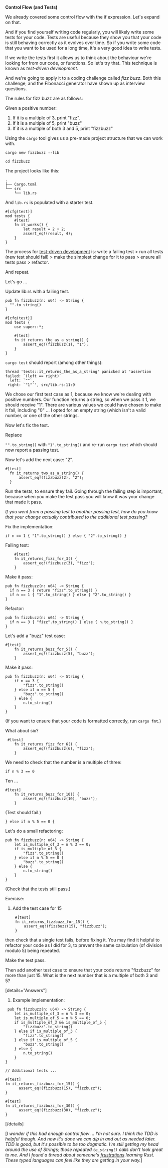 **Control Flow (and Tests)**

We already covered some control flow with the if expression. Let's expand on that.

And if you find yourself writing code regularly, you will likely write some tests for your code. Tests are useful because they show you that your code is still behaving correctly as it evolves over time. So if you write some code that you want to be used for a long time, it's a very good idea to write tests.

If we write the tests first it allows us to think about the behaviour we're looking for from our code, or functions. So let's try that. This technique is known as _test-driven development_. 

And we're going to apply it to a coding challenge called _fizz buzz_. Both this challenge, and the Fibonacci generator have shown up as interview questions.

The rules for fizz buzz are as follows:

Given a positive number:
1. If it is a multiple of 3, print "fizz".
2. If it is a multiple of 5, print "buzz"
3. If it is a multiple of both 3 and 5, print "fizzbuzz"

Using the `cargo` tool gives us a pre-made project structure that we can work with.

`cargo new fizzbuzz --lib`

`cd fizzbuzz`

The project looks like this:

```
.
├── Cargo.toml
└── src
    └── lib.rs
```

And `lib.rs` is populated with a starter test.

```
#[cfg(test)]
mod tests {
    #[test]
    fn it_works() {
        let result = 2 + 2;
        assert_eq!(result, 4);
    }
}
````

The process for [test-driven development](https://en.wikipedia.org/wiki/Test-driven_development) is: write a failing test > run all tests (new test should fail) > make the simplest change for it to pass > ensure all tests pass > refactor.

And repeat.

Let's go ...

Update lib.rs with a failing test.

```
pub fn fizzbuzz(n: u64) -> String {
  "".to_string()
}

#[cfg(test)]
mod tests {
    use super::*;

    #[test]
    fn it_returns_the_as_a_string() {
        assert_eq!(fizzbuzz(1), "1");
    }
}
```

`cargo test` should report (among other things):

```
thread 'tests::it_returns_the_as_a_string' panicked at 'assertion failed: `(left == right)`
  left: `""`,
 right: `"1"`', src/lib.rs:11:9
```

We chose our first test case as 1, because we know we're dealing with positive numbers. Our function returns a string, so when we pass it 1, we should receive "1". There are various values we could have chosen to make it fail, including "0" ... I opted for an empty string (which isn't a valid number, or one of the other strings.

Now let's fix the test.

Replace 

`"".to_string()` with `"1".to_string()` and re-run `cargo test` which should now report a passing test.

Now let's add the next case: "2".

```
#[test]
  fn it_returns_two_as_a_string() {
      assert_eq!(fizzbuzz(2), "2");
  }
```

Run the tests, to ensure they fail. Going through the failing step is important, because when you make the test pass you will know it was your change that made it pass. 

_If you went from a passing test to another passing test, how do you know that your change actually contributed to the additional test passing?_

Fix the implementation:

```
if n == 1 { "1".to_string() } else { "2".to_string() }
```

Failing test:

```
    #[test]
    fn it_returns_fizz_for_3() {
        assert_eq!(fizzbuzz(3), "fizz");
    }
```

Make it pass:

```
pub fn fizzbuzz(n: u64) -> String {
  if n == 3 { return "fizz".to_string() }
  if n == 1 { "1".to_string() } else { "2".to_string() }
}
```

Refactor:

```
pub fn fizzbuzz(n: u64) -> String {
  if n == 3 { "fizz".to_string() } else { n.to_string() }
}
```

Let's add a "buzz" test case:

```
#[test]
    fn it_returns_buzz_for_5() {
        assert_eq!(fizzbuzz(5), "buzz");
    }
```

Make it pass:

```
pub fn fizzbuzz(n: u64) -> String {
    if n == 3 {
        "fizz".to_string()
    } else if n == 5 {
        "buzz".to_string()
    } else {
        n.to_string()
    }
}
```

(If you want to ensure that your code is formatted correctly, run `cargo fmt`.)

What about six?

```
 #[test]
    fn it_returns_fizz_for_6() {
        assert_eq!(fizzbuzz(6), "fizz");
    }
```

We need to check that the number is a multiple of three:

```
if n % 3 == 0 
```

Ten ...

```
#[test]
    fn it_returns_buzz_for_10() {
        assert_eq!(fizzbuzz(10), "buzz");
    }
```

(Test should fail.)

```
} else if n % 5 == 0 {
```

Let's do a small refactoring:

```
pub fn fizzbuzz(n: u64) -> String {
    let is_multiple_of_3 = n % 3 == 0;
    if is_multiple_of_3 {
        "fizz".to_string()
    } else if n % 5 == 0 {
        "buzz".to_string()
    } else {
        n.to_string()
    }
}
```

(Check that the tests still pass.)

Exercise:

1. Add the test case for 15
   ```
    #[test]
    fn it_returns_fizzbuzz_for_15() {
        assert_eq!(fizzbuzz(15), "fizzbuzz");
    }
   ```

then check that a single test fails, before fixing it. You may find it helpful to refactor your code as I did for 3, to prevent the same calculation (of division modulo 5) being repeated.

Make the test pass.

Then add another test case to ensure that your code returns "fizzbuzz" for more than just 15. What is the next number that is a multiple of both 3 and 5?

[details="Answers"]
1. Example implementation:
   
```
 pub fn fizzbuzz(n: u64) -> String {
    let is_multiple_of_3 = n % 3 == 0;
    let is_multiple_of_5 = n % 5 == 0;
    if is_multiple_of_3 && is_multiple_of_5 {
        "fizzbuzz".to_string()
    } else if is_multiple_of_3 {
        "fizz".to_string()
    } else if is_multiple_of_5 {
        "buzz".to_string()
    } else {
        n.to_string()
    }
}
```

```
// Additional tests ...

#[test]
fn it_returns_fizzbuzz_for_15() {
      assert_eq!(fizzbuzz(15), "fizzbuzz");
}

#[test]
fn it_returns_fizzbuzz_for_30() {
      assert_eq!(fizzbuzz(30), "fizzbuzz");
}
````

[/details]

[_I wonder if this had enough control flow ... I'm not sure. I think the TDD is helpful though. And now it's done we can dip in and out as needed later. TDD is good, but it's possible to be too dogmatic. I'm still getting my head around the use of Strings; those repeated `to_string()` calls don't look great to me. And I found a thread about someone's [frustrations](https://www.reddit.com/r/rust/comments/rylrma/im_losing_hope_to_ever_learn_this_language/) learning Rust. These typed languages can feel like they are getting in your way._]
